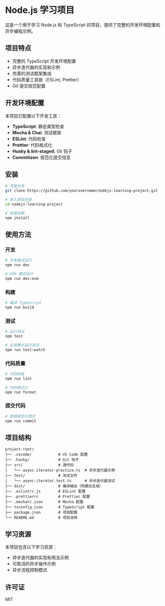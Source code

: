 # Node.js 学习项目

这是一个用于学习 Node.js 和 TypeScript 的项目，提供了完整的开发环境配置和异步编程示例。

## 项目特点

- 完整的 TypeScript 开发环境配置
- 异步迭代器的实现和示例
- 完善的测试框架集成
- 代码质量工具链（ESLint, Prettier）
- Git 提交规范配置

## 开发环境配置

本项目已配置以下开发工具：

- **TypeScript**: 静态类型检查
- **Mocha & Chai**: 测试框架
- **ESLint**: 代码检查
- **Prettier**: 代码格式化
- **Husky & lint-staged**: Git 钩子
- **Commitizen**: 规范化提交信息

## 安装

```bash
# 克隆仓库
git clone https://github.com/yourusername/nodejs-learning-project.git

# 进入项目目录
cd nodejs-learning-project

# 安装依赖
npm install
```

## 使用方法

### 开发

```bash
# 开发模式运行
npm run dev

# ESM 模式运行
npm run dev:esm
```

### 构建

```bash
# 编译 TypeScript
npm run build
```

### 测试

```bash
# 运行测试
npm test

# 监视模式运行测试
npm run test:watch
```

### 代码质量

```bash
# 代码检查
npm run lint

# 代码格式化
npm run format
```

### 提交代码

```bash
# 使用规范化提交
npm run commit
```

## 项目结构

```
project-root/
├── .vscode/            # VS Code 配置
├── .husky/             # Git 钩子
├── src/                # 源代码
│   └── async-iterator-practice.ts  # 异步迭代器示例
├── test/               # 测试文件
│   └── async-iterator.test.ts      # 异步迭代器测试
├── dist/               # 编译输出（构建后生成）
├── .eslintrc.js        # ESLint 配置
├── .prettierrc         # Prettier 配置
├── .mocharc.json       # Mocha 配置
├── tsconfig.json       # TypeScript 配置
├── package.json        # 项目配置
└── README.md           # 项目说明
```

## 学习资源

本项目包含以下学习资源：

- 异步迭代器的实现和用法示例
- 可取消的异步操作示例
- 异步流程控制模式

## 许可证

MIT
